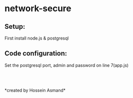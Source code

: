 # network-secure

## Setup:
First install node.js & postgresql 
## Code configuration:
Set the postgresql port, admin and password on line 7(app.js)

<br>
<br>
<br>
*created by Hossein Asmand*
